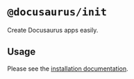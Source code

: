# `@docusaurus/init`

Create Docusaurus apps easily.

## Usage

Please see the [installation documentation](https://v2.docusaurus.io/docs/installation).
